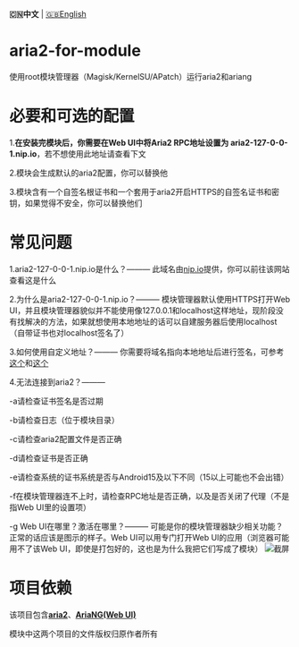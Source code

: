 **🇨🇳中文** | [🇬🇧English](README_en.md)

# aria2-for-module
使用root模块管理器（Magisk/KernelSU/APatch）运行aria2和ariang

# 必要和可选的配置
1.**在安装完模块后，你需要在Web UI中将Aria2 RPC地址设置为 aria2-127-0-0-1.nip.io**，若不想使用此地址请查看下文
 
2.模块会生成默认的aria2配置，你可以替换他
 
3.模块含有一个自签名根证书和一个套用于aria2开启HTTPS的自签名证书和密钥，如果觉得不安全，你可以替换他们

# 常见问题
1.aria2-127-0-0-1.nip.io是什么？——— 此域名由[nip.io](nip.io)提供，你可以前往该网站查看这是什么
 
2.为什么是aria2-127-0-0-1.nip.io？——— 模块管理器默认使用HTTPS打开Web UI，并且模块管理器貌似并不能使用像127.0.0.1和localhost这样地址，现阶段没有找解决的方法，如果就想使用本地地址的话可以自建服务器后使用localhost（自带证书也对localhost签名了）

3.如何使用自定义地址？——— 你需要将域名指向本地地址后进行签名，可参考[这个](https://blog.csdn.net/xiejianweifdd/article/details/132520188)和[这个](https://www.gworg.com/ssl/832.html)
 
4.无法连接到aria2？———
 
   -a请检查证书签名是否过期
 
   -b请检查日志（位于模块目录）
 
   -c请检查aria2配置文件是否正确
 
   -d请检查证书是否正确
 
   -e请检查系统的证书系统是否与Android15及以下不同（15以上可能也不会出错）
 
   -f在模块管理器连不上时，请检查RPC地址是否正确，以及是否关闭了代理（不是指Web UI里的设置项）

   -g Web UI在哪里？激活在哪里？——— 可能是你的模块管理器缺少相关功能？正常的话应该是图示的样子。Web UI可以用专门打开Web UI的应用（浏览器可能用不了该Web UI，即使是打包好的，这也是为什么我把它们写成了模块）
  ![截屏](https://github.com/user-attachments/assets/e955f99e-7fe9-4deb-872d-4cfbe836f8d7)


# 项目依赖
该项目包含[**aria2**](https://github.com/aria2/aria2)、[**AriaNG(Web UI)**](https://github.com/mayswind/AriaNg)

模块中这两个项目的文件版权归原作者所有
